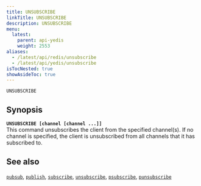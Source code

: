 ```yaml
---
title: UNSUBSCRIBE
linkTitle: UNSUBSCRIBE
description: UNSUBSCRIBE
menu:
  latest:
    parent: api-yedis
    weight: 2553
aliases:
  - /latest/api/redis/unsubscribe
  - /latest/api/yedis/unsubscribe
isTocNested: true
showAsideToc: true
---
```

`UNSUBSCRIBE` 

## Synopsis

<b>`UNSUBSCRIBE [channel [channel ...]]`</b><br>
This command unsubscribes the client from the specified channel(s). 
 If no channel is specified, the client is unsubscribed from all channels that it has subscribed to.

## See also

[`pubsub`](../pubsub/), 
[`publish`](../publish/), 
[`subscribe`](../subscribe/), 
[`unsubscribe`](../unsubscribe/), 
[`psubscribe`](../psubscribe/), 
[`punsubscribe`](../punsubscribe/)
